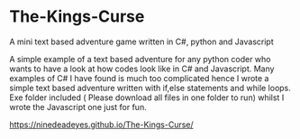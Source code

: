 # The-Kings-Curse
A mini text based adventure game written in C#, python and Javascript 


A simple example of a text based adventure for any python coder who wants to have a look at how codes look like in C# and Javascript. Many examples of C# I have found is much too complicated hence I wrote a simple text based adventure written with if,else statements and while loops. Exe folder included ( Please download all files in one folder to run) whilst I wrote the Javascript one just for fun.  


https://ninedeadeyes.github.io/The-Kings-Curse/

